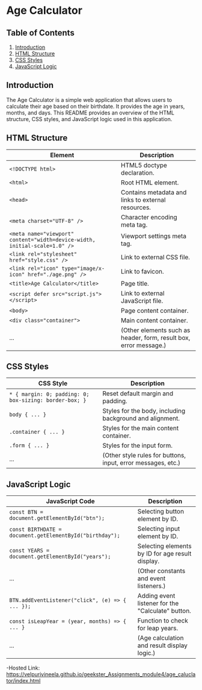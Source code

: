 # Age Calculator

## Table of Contents

1. [Introduction](#introduction)
2. [HTML Structure](#html-structure)
3. [CSS Styles](#css-styles)
4. [JavaScript Logic](#javascript-logic)

## Introduction

The Age Calculator is a simple web application that allows users to calculate their age based on their birthdate. It provides the age in years, months, and days. This README provides an overview of the HTML structure, CSS styles, and JavaScript logic used in this application.

## HTML Structure

| Element                     | Description                                                   |
|----------------------------- |--------------------------------------------------------------- |
| `<!DOCTYPE html>`           | HTML5 doctype declaration.                                    |
| `<html>`                    | Root HTML element.                                            |
| `<head>`                    | Contains metadata and links to external resources.           |
| `<meta charset="UTF-8" />`   | Character encoding meta tag.                                 |
| `<meta name="viewport" content="width=device-width, initial-scale=1.0" />` | Viewport settings meta tag. |
| `<link rel="stylesheet" href="style.css" />` | Link to external CSS file. |
| `<link rel="icon" type="image/x-icon" href="./age.png" />` | Link to favicon. |
| `<title>Age Calculator</title>` | Page title. |
| `<script defer src="script.js"></script>` | Link to external JavaScript file. |
| `<body>`                    | Page content container.                                       |
| `<div class="container">`    | Main content container.                                       |
| ...                         | (Other elements such as header, form, result box, error message.) |

## CSS Styles

| CSS Style                    | Description                                                 |
|------------------------------ |------------------------------------------------------------- |
| `* { margin: 0; padding: 0; box-sizing: border-box; }` | Reset default margin and padding. |
| `body { ... }`               | Styles for the body, including background and alignment.   |
| `.container { ... }`         | Styles for the main content container.                      |
| `.form { ... }`              | Styles for the input form.                                  |
| ...                          | (Other style rules for buttons, input, error messages, etc.) |

## JavaScript Logic

| JavaScript Code                             | Description                                        |
|--------------------------------------------- |---------------------------------------------------- |
| `const BTN = document.getElementById("btn");` | Selecting button element by ID.                   |
| `const BIRTHDATE = document.getElementById("birthday");` | Selecting input element by ID.       |
| `const YEARS = document.getElementById("years");` | Selecting elements by ID for age result display. |
| ...                                         | (Other constants and event listeners.)          |
| `BTN.addEventListener("click", (e) => { ... });` | Adding event listener for the "Calculate" button. |
| `const isLeapYear = (year, months) => { ... }` | Function to check for leap years.                 |
| ...                                         | (Age calculation and result display logic.)     |

-Hosted Link: https://velpurivineela.github.io/geekster_Assignments_module4/age_caluclator/index.html
